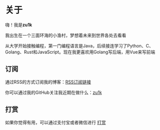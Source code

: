 # 关于


嗨！我是**zu1k**

我出生在一个三面环海的小渔村，梦想着未来到世界各处去看看

从大学开始接触编程，第一门编程语言是Java，后续接连学习了Python、C、Golang、Rust和JavaScript。现在我更喜欢用Golang写后端，用Vue来写前端

## 订阅

通过RSS的方式订阅我的博客：[RSS订阅链接](/index.xml)

你可以通过我的GitHub关注我近期在做什么：[zu1k](https://github.com/zu1k)

## 打赏

如果你觉得有用，可以通过支付宝或者微信进行 [打赏](/donate/)

